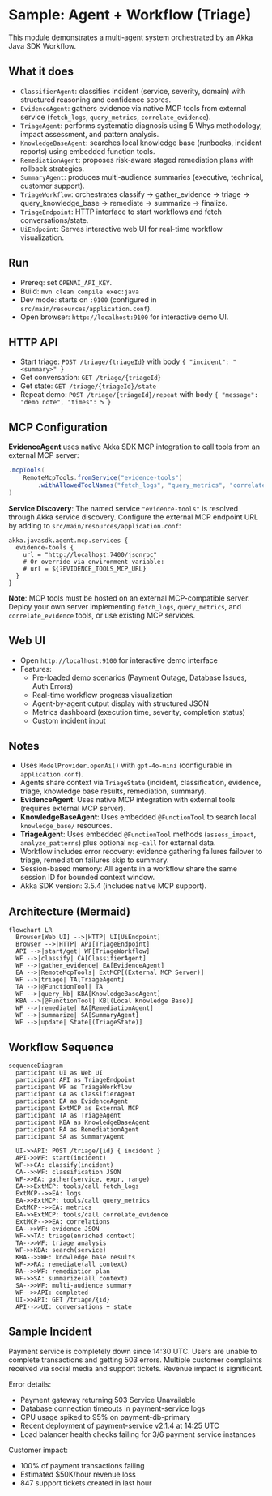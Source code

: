 # Sample: Agent + Workflow (Triage)

This module demonstrates a multi‑agent system orchestrated by an Akka Java SDK Workflow.

## What it does
- `ClassifierAgent`: classifies incident (service, severity, domain) with structured reasoning and confidence scores.
- `EvidenceAgent`: gathers evidence via native MCP tools from external service (`fetch_logs`, `query_metrics`, `correlate_evidence`).
- `TriageAgent`: performs systematic diagnosis using 5 Whys methodology, impact assessment, and pattern analysis.
- `KnowledgeBaseAgent`: searches local knowledge base (runbooks, incident reports) using embedded function tools.
- `RemediationAgent`: proposes risk-aware staged remediation plans with rollback strategies.
- `SummaryAgent`: produces multi-audience summaries (executive, technical, customer support).
- `TriageWorkflow`: orchestrates classify → gather_evidence → triage → query_knowledge_base → remediate → summarize → finalize.
- `TriageEndpoint`: HTTP interface to start workflows and fetch conversations/state.
- `UiEndpoint`: Serves interactive web UI for real-time workflow visualization.

## Run
- Prereq: set `OPENAI_API_KEY`.
- Build: `mvn clean compile exec:java`
- Dev mode: starts on `:9100` (configured in `src/main/resources/application.conf`).
- Open browser: `http://localhost:9100` for interactive demo UI.

## HTTP API
- Start triage: `POST /triage/{triageId}` with body `{ "incident": "<summary>" }`
- Get conversation: `GET /triage/{triageId}`
- Get state: `GET /triage/{triageId}/state`
- Repeat demo: `POST /triage/{triageId}/repeat` with body `{ "message": "demo note", "times": 5 }`

## MCP Configuration

**EvidenceAgent** uses native Akka SDK MCP integration to call tools from an external MCP server:

```java
.mcpTools(
    RemoteMcpTools.fromService("evidence-tools")
        .withAllowedToolNames("fetch_logs", "query_metrics", "correlate_evidence")
)
```

**Service Discovery**: The named service `"evidence-tools"` is resolved through Akka service discovery. Configure the external MCP endpoint URL by adding to `src/main/resources/application.conf`:

```hocon
akka.javasdk.agent.mcp.services {
  evidence-tools {
    url = "http://localhost:7400/jsonrpc"
    # Or override via environment variable:
    # url = ${?EVIDENCE_TOOLS_MCP_URL}
  }
}
```

**Note**: MCP tools must be hosted on an external MCP-compatible server. Deploy your own server implementing `fetch_logs`, `query_metrics`, and `correlate_evidence` tools, or use existing MCP services.

## Web UI
- Open `http://localhost:9100` for interactive demo interface
- Features:
  - Pre-loaded demo scenarios (Payment Outage, Database Issues, Auth Errors)
  - Real-time workflow progress visualization
  - Agent-by-agent output display with structured JSON
  - Metrics dashboard (execution time, severity, completion status)
  - Custom incident input

## Notes
- Uses `ModelProvider.openAi()` with `gpt-4o-mini` (configurable in `application.conf`).
- Agents share context via `TriageState` (incident, classification, evidence, triage, knowledge base results, remediation, summary).
- **EvidenceAgent**: Uses native MCP integration with external tools (requires external MCP server).
- **KnowledgeBaseAgent**: Uses embedded `@FunctionTool` to search local `knowledge_base/` resources.
- **TriageAgent**: Uses embedded `@FunctionTool` methods (`assess_impact`, `analyze_patterns`) plus optional `mcp-call` for external data.
- Workflow includes error recovery: evidence gathering failures failover to triage, remediation failures skip to summary.
- Session-based memory: All agents in a workflow share the same session ID for bounded context window.
- Akka SDK version: 3.5.4 (includes native MCP support).

## Architecture (Mermaid)

```mermaid
flowchart LR
  Browser[Web UI] -->|HTTP| UI[UiEndpoint]
  Browser -->|HTTP| API[TriageEndpoint]
  API -->|start/get| WF[TriageWorkflow]
  WF -->|classify| CA[ClassifierAgent]
  WF -->|gather_evidence| EA[EvidenceAgent]
  EA -->|RemoteMcpTools| ExtMCP[(External MCP Server)]
  WF -->|triage| TA[TriageAgent]
  TA -->|@FunctionTool| TA
  WF -->|query_kb| KBA[KnowledgeBaseAgent]
  KBA -->|@FunctionTool| KB[(Local Knowledge Base)]
  WF -->|remediate| RA[RemediationAgent]
  WF -->|summarize| SA[SummaryAgent]
  WF -->|update| State[(TriageState)]
```

## Workflow Sequence

```mermaid
sequenceDiagram
  participant UI as Web UI
  participant API as TriageEndpoint
  participant WF as TriageWorkflow
  participant CA as ClassifierAgent
  participant EA as EvidenceAgent
  participant ExtMCP as External MCP
  participant TA as TriageAgent
  participant KBA as KnowledgeBaseAgent
  participant RA as RemediationAgent
  participant SA as SummaryAgent

  UI->>API: POST /triage/{id} { incident }
  API->>WF: start(incident)
  WF->>CA: classify(incident)
  CA-->>WF: classification JSON
  WF->>EA: gather(service, expr, range)
  EA->>ExtMCP: tools/call fetch_logs
  ExtMCP-->>EA: logs
  EA->>ExtMCP: tools/call query_metrics
  ExtMCP-->>EA: metrics
  EA->>ExtMCP: tools/call correlate_evidence
  ExtMCP-->>EA: correlations
  EA-->>WF: evidence JSON
  WF->>TA: triage(enriched context)
  TA-->>WF: triage analysis
  WF->>KBA: search(service)
  KBA-->>WF: knowledge base results
  WF->>RA: remediate(all context)
  RA-->>WF: remediation plan
  WF->>SA: summarize(all context)
  SA-->>WF: multi-audience summary
  WF-->>API: completed
  UI->>API: GET /triage/{id}
  API-->>UI: conversations + state
```


## Sample Incident

Payment service is completely down since 14:30 UTC. Users are unable to complete transactions and getting 503 errors. Multiple customer complaints received via social media and support tickets. Revenue impact is significant.

Error details:
- Payment gateway returning 503 Service Unavailable
- Database connection timeouts in payment-service logs  
- CPU usage spiked to 95% on payment-db-primary
- Recent deployment of payment-service v2.1.4 at 14:25 UTC
- Load balancer health checks failing for 3/6 payment service instances

Customer impact: 
- 100% of payment transactions failing
- Estimated $50K/hour revenue loss
- 847 support tickets created in last hour
